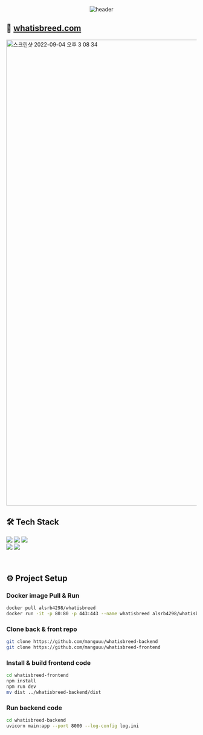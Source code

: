 <div align="center">

![header](https://capsule-render.vercel.app/api?type=waving&color=gradient&height=300&section=header&text=whatisbreed%20Backend&fontSize=60&animation=fadeIn)

</div>

## 🔗 [whatisbreed.com](https://whatisbreed.com/)
<img width="1232" alt="스크린샷 2022-09-04 오후 3 08 34" src="https://user-images.githubusercontent.com/66214527/188299917-ee94ce81-5b13-4480-a7ed-60d7eba9be80.png">

## 🛠 Tech Stack
<a><img src="https://img.shields.io/badge/Python-3776AB?style=flat-square&logo=Python&logoColor=white"></a>
<img src="https://img.shields.io/badge/FastAPI-009688?style=flat-square&logo=FastAPI&logoColor=white">
<img src="https://img.shields.io/badge/TensorFlow-FF6F00?style=flat-square&logo=TensorFlow&logoColor=white">
<br>
<a><img src="https://img.shields.io/badge/AWS EC2-FF9900?style=flat-square&logo=Amazon EC2&logoColor=white">
<img src="https://img.shields.io/badge/Docker-2496ED?style=flat-square&logo=Docker&logoColor=white"></a>

<br>

## ⚙️ Project Setup

### Docker image Pull & Run
```sh
docker pull alsrb4298/whatisbreed
docker run -it -p 80:80 -p 443:443 --name whatisbreed alsrb4298/whatisbreed
```

### Clone back & front repo
```sh
git clone https://github.com/manguuu/whatisbreed-backend
git clone https://github.com/manguuu/whatisbreed-frontend
```

### Install & build frontend code
```sh
cd whatisbreed-frontend
npm install
npm run dev
mv dist ../whatisbreed-backend/dist
```

### Run backend code
```sh
cd whatisbreed-backend
uvicorn main:app --port 8000 --log-config log.ini
```

